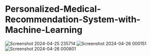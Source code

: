 # Personalized-Medical-Recommendation-System-with-Machine-Learning

![Screenshot 2024-04-25 235714](https://github.com/P-r-e-k-s-h-a/Prognosticare/assets/122606999/91729331-0f6c-4b3a-8674-54ad7df01db3)
![Screenshot 2024-04-26 000151](https://github.com/P-r-e-k-s-h-a/Prognosticare/assets/122606999/9336fbd0-b3f8-4610-a6c9-aff250c971f4)
![Screenshot 2024-04-26 000801](https://github.com/P-r-e-k-s-h-a/Prognosticare/assets/122606999/861c3ca3-2cd5-48f1-9f5e-a612e75dcd0b)


